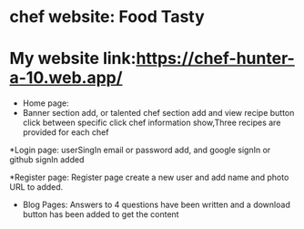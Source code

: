 # chef website: Food Tasty
# My website link:https://chef-hunter-a-10.web.app/


* Home page:
* Banner section add, or talented chef section add and view recipe button click between specific click chef information show,Three recipes are provided for each chef

*Login page:
userSingIn email or password add, and google signIn or github signIn added

*Register page:
Register page create a new user and add name and photo URL to added.

* Blog Pages:
Answers to 4 questions have been written and a download button has been added to get the content


